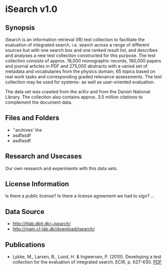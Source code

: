# iSearch v1.0

## Synopsis

iSearch is an information retrieval (IR) test collection to facilitate the evaluation of integrated search, i.e. search across a range of different sources but with one search box and one ranked result list, and describes and analyses a new test collection constructed for this purpose. The test collection consists of approx. 18,000 monographic records, 160,000 papers and journal articles in PDF and 275,000 abstracts with a varied set of metadata and vocabularies from the physics domain, 65 topics based on real work tasks and corresponding graded relevance assessments. The test collection may be used for systems- as well as user-oriented evaluation.

The data set was crawled from the arXiv and from the Danish National Library. The collection also contains approx. 3.5 million citations to complement the document data.

## Files and Folders

- ''archives' the
- asdfasdf
- asdfasdf

## Research and Usecases

Our own research and experiments with this data sets.

## License Information

Is there a public license? Is there a license agreement we had to sign? ...

## Data Source

- http://itlab.dbit.dk/~isearch/
- http://main.cl-lab.dk/download/isearch/

## Publications

- Lykke, M., Larsen, B., Lund, H. & Ingwersen, P. (2010). Developing a test collection for the evaluation of integrated search. ECIR, p. 627-630. [PDF](http://citeseerx.ist.psu.edu/viewdoc/download?doi=10.1.1.477.1982&rep=rep1&type=pdf)


